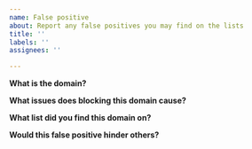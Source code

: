 ```yaml
---
name: False positive
about: Report any false positives you may find on the lists
title: ''
labels: ''
assignees: ''

---
```


**What is the domain?**

**What issues does blocking this domain cause?**

**What list did you find this domain on?**

**Would this false positive hinder others?**
